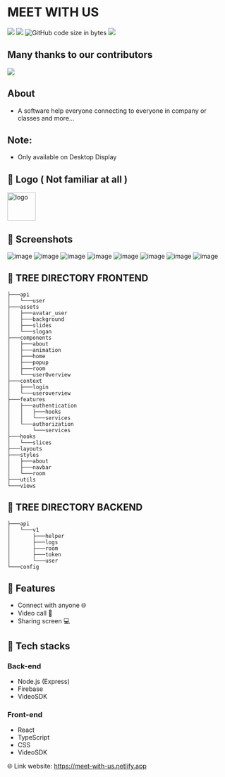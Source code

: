 # MEET WITH US

<img src="https://img.shields.io/github/stars/ngtrgiabaoB2012063/meet-with-us"/> <img src="https://img.shields.io/github/issues/ngtrgiabaoB2012063/meet-with-us"/> ![GitHub code size in bytes](https://img.shields.io/github/languages/code-size/ngtrgiabaoB2012063/meet-with-us) <img src="https://img.shields.io/github/license/ngtrgiabaoB2012063/meet-with-us"/>

## Many thanks to our contributors

<p>
<a href="https://github.com/ngtrgiabao/meet-with-us/graphs/contributors"><img src="https://contrib.rocks/image?repo=ngtrgiabao/meet-with-us" /></a>
</p>

## About

-   A software help everyone connecting to everyone in company or classes and more...

## Note:

-   Only available on Desktop Display

## 👾 Logo ( Not familiar at all )

<img src="https://user-images.githubusercontent.com/95952006/216500281-d2aaf399-f630-499b-a8a5-7599c3ec227d.svg" width="64px" height="64px" alt="logo"/>

## 👾 Screenshots

![image](https://user-images.githubusercontent.com/95952006/232206701-c69d960b-015d-4a39-a2e8-fdea93f1c35b.png)
![image](https://user-images.githubusercontent.com/95952006/232206735-a190492f-35c9-4470-8878-4b3238f4a305.png)
![image](https://user-images.githubusercontent.com/95952006/227425465-0688f563-336b-40bb-b79d-9e5c8f158ec9.png)
![image](https://user-images.githubusercontent.com/95952006/232206762-9e84ce3d-e6cc-45c5-a14d-2b261789e070.png)
![image](https://user-images.githubusercontent.com/95952006/227425635-ed32cb6e-8304-4d59-820f-b9d296033420.png)
![image](https://user-images.githubusercontent.com/95952006/232206812-ab529ed6-4c8c-4022-b4d3-4383f39f8360.png)
![image](https://user-images.githubusercontent.com/95952006/220337321-5762130e-04dd-4079-bd71-8dc176f86581.jpg)
![image](https://user-images.githubusercontent.com/95952006/227425978-f4bf4c33-ca68-49ff-99fa-822e279f9bdf.png)

## 🌳 TREE DIRECTORY FRONTEND

```
├───api
│   └───user
├───assets
│   ├───avatar_user
│   ├───background
│   ├───slides
│   └───slogan
├───components
│   ├───about
│   ├───animation
│   ├───home
│   ├───popup
│   ├───room
│   └───userOverview
├───context
│   ├───login
│   └───useroverview
├───features
│   ├───authentication
│   │   ├───hooks
│   │   └───services
│   └───authorization
│       └───services
├───hooks
│   └───slices
├───layouts
├───styles
│   ├───about
│   ├───navbar
│   └───room
├───utils
└───views
```

## 🌳 TREE DIRECTORY BACKEND

```
├───api
│   └───v1
│       ├───helper
│       ├───logs
│       ├───room
│       ├───token
│       └───user
└───config
```

## 🤖 Features

-   Connect with anyone 🌐
-   Video call 📱
-   Sharing screen 💻

## 🤖 Tech stacks

### Back-end

-   Node.js (Express)
-   Firebase
-   VideoSDK

### Front-end

-   React
-   TypeScript
-   CSS
-   VideoSDK

🌐 Link website: https://meet-with-us.netlify.app
